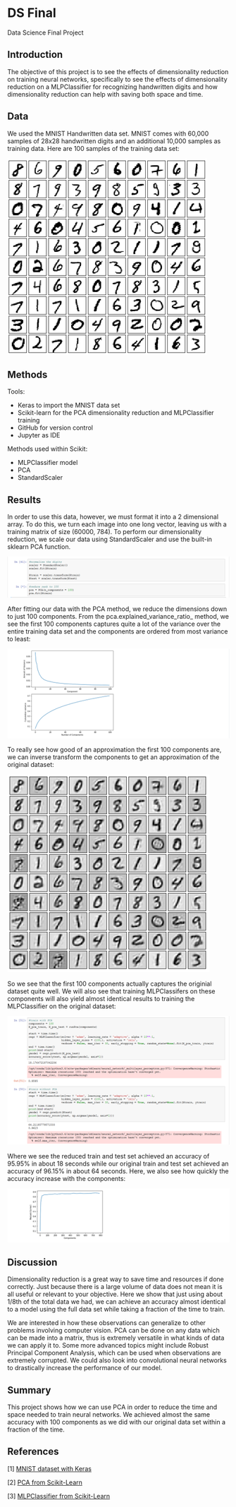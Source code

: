 # DS Final
 Data Science Final Project

## Introduction
The objective of this project is to see the effects of dimensionality reduction on training neural networks, specifically to see the effects of dimensionality reduction on a MLPClassifier for recognizing handwritten digits and how dimensionality reduction can help with saving both space and time. 

## Data
We used the MNIST Handwritten data set. MNIST comes with 60,000 samples of 28x28 handwritten digits and an additional 10,000 samples as training data. Here are 100 samples of the training data set:

![data screenshot](./mnist.png)

## Methods
Tools:
- Keras to import the MNIST data set
- Scikit-learn for the PCA dimensionality reduction and MLPClassifier training
- GitHub for version control
- Jupyter as IDE

Methods used within Scikit: 
- MLPClassifier model
- PCA
- StandardScaler

## Results
In order to use this data, however, we must format it into a 2 dimensional array. To do this, we turn each image into one long vector, leaving us with a training matrix of size (60000, 784). To perform our dimensionality reduction, we scale our data using StandardScaler and use the built-in sklearn PCA function. 

![pca screenshot](./pca.png)

After fitting our data with the PCA method, we reduce the dimensions down to just 100 components. From the pca.explained_variance_ratio_ method, we see the first 100 components captures quite a lot of the variance over the entire training data set and the components are ordered from most variance to least:

![variance ratio screenshot](./variance.png)

To really see how good of an approximation the first 100 components are, we can inverse transform the components to get an approximation of the original dataset: 

![inverse transform screenshot](./mnistreduced.png)

So we see that the first 100 components actually captures the originial dataset quite well. We will also see that training MLPClassifers on these components will also yield almost identical results to training the MLPClassifier on the original dataset:

![time screenshot](./time.png)

Where we see the reduced train and test set achieved an accuracy of 95.95% in about 18 seconds while our original train and test set achieved an accuracy of 96.15% in about 64 seconds. Here, we also see how quickly the accuracy increase with the components: 

![acc vs comp](./accvscomp.png)

## Discussion
Dimensionality reduction is a great way to save time and resources if done correctly. Just because there is a large volume of data does not mean it is all useful or relevant to your objective. Here we show that just using about 1/8th of the total data we had, we can achieve an accuracy almost identical to a model using the full data set while taking a fraction of the time to train. 

We are interested in how these observations can generalize to other problems involving computer vision. PCA can be done on any data which can be made into a matrix, thus is extremely versatile in what kinds of data we can apply it to. Some more advanced topics might include Robust Principal Component Analysis, which can be used when observations are extremely corrupted. We could also look into convolutional neural networks to drastically increase the performance of our model. 

## Summary
This project shows how we can use PCA in order to reduce the time and space needed to train neural networks. We achieved almost the same accuracy with 100 components as we did with our original data set within a fraction of the time. 

## References
[1] [MNIST dataset with Keras](https://keras.io/api/datasets/)

[2] [PCA from Scikit-Learn](https://scikit-learn.org/stable/modules/generated/sklearn.decomposition.PCA.html)

[3] [MLPClassifier from Scikit-Learn](https://scikit-learn.org/stable/modules/generated/sklearn.neural_network.MLPClassifier.html)

